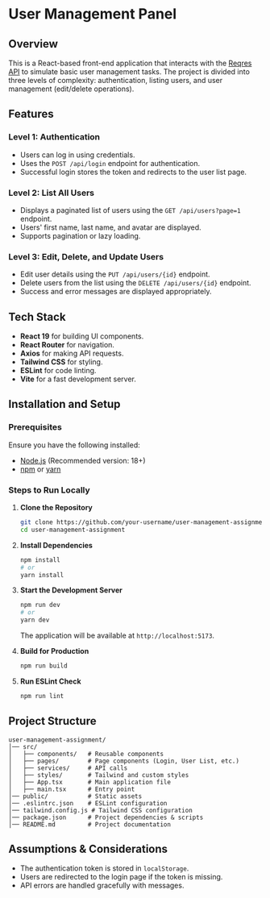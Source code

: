 # User Management Panel

## Overview
This is a React-based front-end application that interacts with the [Reqres API](https://reqres.in/) to simulate basic user management tasks. The project is divided into three levels of complexity: authentication, listing users, and user management (edit/delete operations).

## Features
### Level 1: Authentication
- Users can log in using credentials.
- Uses the `POST /api/login` endpoint for authentication.
- Successful login stores the token and redirects to the user list page.

### Level 2: List All Users
- Displays a paginated list of users using the `GET /api/users?page=1` endpoint.
- Users' first name, last name, and avatar are displayed.
- Supports pagination or lazy loading.

### Level 3: Edit, Delete, and Update Users
- Edit user details using the `PUT /api/users/{id}` endpoint.
- Delete users from the list using the `DELETE /api/users/{id}` endpoint.
- Success and error messages are displayed appropriately.

## Tech Stack
- **React 19** for building UI components.
- **React Router** for navigation.
- **Axios** for making API requests.
- **Tailwind CSS** for styling.
- **ESLint** for code linting.
- **Vite** for a fast development server.

## Installation and Setup
### Prerequisites
Ensure you have the following installed:
- [Node.js](https://nodejs.org/) (Recommended version: 18+)
- [npm](https://www.npmjs.com/) or [yarn](https://yarnpkg.com/)

### Steps to Run Locally
1. **Clone the Repository**
   ```sh
   git clone https://github.com/your-username/user-management-assignment.git
   cd user-management-assignment
   ```

2. **Install Dependencies**
   ```sh
   npm install
   # or
   yarn install
   ```

3. **Start the Development Server**
   ```sh
   npm run dev
   # or
   yarn dev
   ```
   The application will be available at `http://localhost:5173`.

4. **Build for Production**
   ```sh
   npm run build
   ```

5. **Run ESLint Check**
   ```sh
   npm run lint
   ```

## Project Structure
```
user-management-assignment/
│── src/
│   ├── components/   # Reusable components
│   ├── pages/        # Page components (Login, User List, etc.)
│   ├── services/     # API calls
│   ├── styles/       # Tailwind and custom styles
│   ├── App.tsx       # Main application file
│   ├── main.tsx      # Entry point
│── public/           # Static assets
│── .eslintrc.json    # ESLint configuration
│── tailwind.config.js # Tailwind CSS configuration
│── package.json      # Project dependencies & scripts
│── README.md         # Project documentation
```

## Assumptions & Considerations
- The authentication token is stored in `localStorage`.
- Users are redirected to the login page if the token is missing.
- API errors are handled gracefully with messages.
